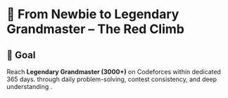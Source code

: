 # 🔴 From Newbie to Legendary Grandmaster – The Red Climb

## 🎯 Goal

Reach **Legendary Grandmaster (3000+)** on Codeforces within dedicated 365 days. 
through daily problem-solving, contest consistency, and deep understanding .

